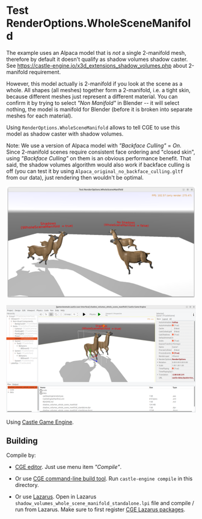 # Test RenderOptions.WholeSceneManifold

The example uses an Alpaca model that is *not* a single 2-manifold mesh, therefore by default it doesn't qualify as shadow volumes shadow caster. See https://castle-engine.io/x3d_extensions_shadow_volumes.php about 2-manifold requirement.

However, this model actually is 2-manifold if you look at the scene as a whole. All shapes (all meshes) together form a 2-manifold, i.e. a tight skin, because different meshes just represent a different material. You can confirm it by trying to select _"Non Manifold"_ in Blender -- it will select nothing, the model is manifold for Blender (before it is broken into separate meshes for each material).

Using `RenderOptions.WholeSceneManifold` allows to tell CGE to use this model as shadow caster with shadow volumes.

Note: We use a version of Alpaca model with _"Backface Culling"_ = _On_. Since 2-manifold scenes require consistent face ordering and "closed skin", using _"Backface Culling"_ on them is an obvious performance benefit. That said, the shadow volumes algorithm would also work if backface culling is off (you can test it by using `Alpaca_original_no_backface_culling.gltf` from our data), just rendering then wouldn't be optimal.

![Screenshot](screenshot.png)

![Screenshot from editor](screenshot_editor.png)

Using [Castle Game Engine](https://castle-engine.io/).

## Building

Compile by:

- [CGE editor](https://castle-engine.io/manual_editor.php). Just use menu item _"Compile"_.

- Or use [CGE command-line build tool](https://castle-engine.io/build_tool). Run `castle-engine compile` in this directory.

- Or use [Lazarus](https://www.lazarus-ide.org/). Open in Lazarus `shadow_volumes_whole_scene_manifold_standalone.lpi` file and compile / run from Lazarus. Make sure to first register [CGE Lazarus packages](https://castle-engine.io/documentation.php).
